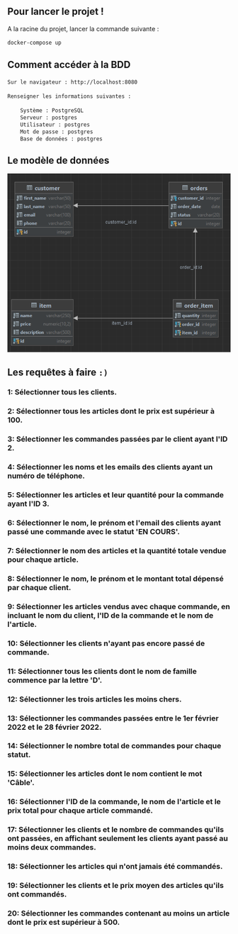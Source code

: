 
## Pour lancer le projet !

A la racine du projet, lancer la commande suivante :

```sh
docker-compose up
```

## Comment accéder à la BDD

    Sur le navigateur : http://localhost:8080

    Renseigner les informations suivantes :    

        Système : PostgreSQL
        Serveur : postgres
        Utilisateur : postgres
        Mot de passe : postgres
        Base de données : postgres

## Le modèle de données
 
![Diagramme BDD](db-diagram.png) 


## Les requêtes à faire `:)`
### 1: Sélectionner tous les clients.



### 2: Sélectionner tous les articles dont le prix est supérieur à 100.



### 3: Sélectionner les commandes passées par le client ayant l'ID 2.



### 4: Sélectionner les noms et les emails des clients ayant un numéro de téléphone.


### 5: Sélectionner les articles et leur quantité pour la commande ayant l'ID 3.



### 6: Sélectionner le nom, le prénom et l'email des clients ayant passé une commande avec le statut 'EN COURS'.



### 7: Sélectionner le nom des articles et la quantité totale vendue pour chaque article.



### 8: Sélectionner le nom, le prénom et le montant total dépensé par chaque client.



### 9: Sélectionner les articles vendus avec chaque commande, en incluant le nom du client, l'ID de la commande et le nom de l'article.



### 10: Sélectionner les clients n'ayant pas encore passé de commande.


### 11: Sélectionner tous les clients dont le nom de famille commence par la lettre 'D'.



### 12: Sélectionner les trois articles les moins chers.



### 13: Sélectionner les commandes passées entre le 1er février 2022 et le 28 février 2022.



### 14: Sélectionner le nombre total de commandes pour chaque statut.



### 15: Sélectionner les articles dont le nom contient le mot 'Câble'.



### 16: Sélectionner l'ID de la commande, le nom de l'article et le prix total pour chaque article commandé.



### 17: Sélectionner les clients et le nombre de commandes qu'ils ont passées, en affichant seulement les clients ayant passé au moins deux commandes.

### 18: Sélectionner les articles qui n'ont jamais été commandés.



### 19: Sélectionner les clients et le prix moyen des articles qu'ils ont commandés.



### 20: Sélectionner les commandes contenant au moins un article dont le prix est supérieur à 500.